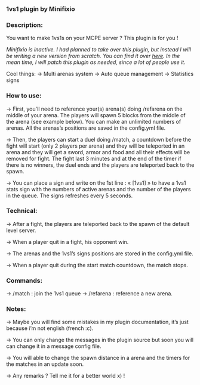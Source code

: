 ### 1vs1 plugin by Minifixio

### Description:
You want to make 1vs1s on your MCPE server ? This plugin is for you !

*Minifixio is inactive. I had planned to take over this plugin, but instead I will be writing a new version from scratch. You can find it over [here](https://github.com/corytortoise/DuelsPE). In the mean time, I will patch this plugin as needed, since a lot of people use it.*

Cool things:
-> Multi arenas system
-> Auto queue management
-> Statistics signs


### How to use:
-> First, you'll need to reference your(s) arena(s) doing /refarena on the middle of your arena. The players will spawn 5 blocks from the middle of the arena (see example below). You can make an unlimited numbers of arenas. All the arenas’s positions are saved in the config.yml file.

-> Then, the players can start a duel doing /match, a countdown before the fight will start (only 2 players per arena) and they will be teleported in an arena and they will get a sword, armor and food and all their effects will be removed for fight. The fight last 3 minutes and at the end of the timer if there is no winners, the duel ends and the players are teleported back to the spawn.

-> You can place a sign and write on the 1st line : « [1vs1] » to have a 1vs1 stats sign with the numbers of active arenas and the number of the players in the queue. The signs refreshes every 5 seconds.

### Technical:
-> After a fight, the players are teleported back to the spawn of the default level server.

-> When a player quit in a fight, his opponent win.

-> The arenas and the 1vs1’s signs positions are stored in the config.yml file.

-> When a player quit during the start match countdown, the match stops.


### Commands:
-> /match : join the 1vs1 queue
-> /refarena : reference a new arena.


### Notes:
-> Maybe you will find some mistakes in my plugin documentation, it’s just because i’m not english (french :c).

-> You can only change the messages in the plugin source but soon you will can change it in a message config file.

-> You will able to change the spawn distance in a arena and the timers for the matches in an update soon.

-> Any remarks ? Tell me it for a better world x) !
